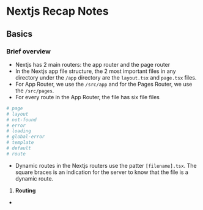 # Nextjs Recap Notes

## Basics

### Brief overview

- Nextjs has 2 main routers: the app router and the page router
- In the Nextjs app file structure, the 2 most important files in any directory under the `/app` directory are the `layout.tsx` and `page.tsx` files.
- For App Router, we use the `/src/app` and for the Pages Router, we use the `/src/pages`.
- For every route in the App Router, the file has six file
  files

```bash
# page
# layout
# not-found
# error
# loading
# global-error
# template
# default
# route
```

- Dynamic routes in the Nextjs routers use the patter `[filename].tsx`. The square braces is an indication for the server to know that the file is a dynamic route.

1. **Routing**

-
